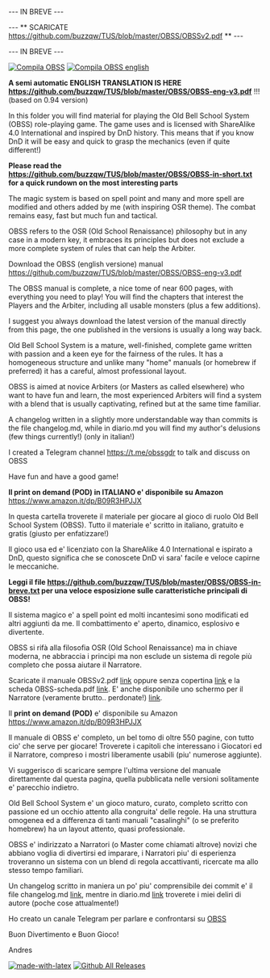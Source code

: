 --- IN BREVE ---

--- ** SCARICATE https://github.com/buzzqw/TUS/blob/master/OBSS/OBSSv2.pdf ** ---

--- IN BREVE ---


[![Compila OBSS](https://github.com/buzzqw/TUS/actions/workflows/obssv3.yml/badge.svg)](https://github.com/buzzqw/TUS/actions/workflows/obssv3.yml)
[![Compila OBSS english](https://github.com/buzzqw/TUS/actions/workflows/compila_obss_eng.yml/badge.svg)](https://github.com/buzzqw/TUS/actions/workflows/compila_obss_eng.yml)


**A semi automatic ENGLISH TRANSLATION IS HERE https://github.com/buzzqw/TUS/blob/master/OBSS/OBSS-eng-v3.pdf** !!! (based on 0.94 version)

In this folder you will find material for playing the Old Bell School System (OBSS) role-playing game.  The game uses and is licensed with ShareAlike 4.0 International and inspired by DnD history. This means that if you know DnD it will be easy and quick to grasp the mechanics (even if quite different!) 

**Please read the https://github.com/buzzqw/TUS/blob/master/OBSS/OBSS-in-short.txt for a quick rundown on the most interesting parts**

The magic system is based on spell point and many and more spell are modified and others added by me (with inspiring OSR theme). The combat remains easy, fast but much fun and tactical.

OBSS refers to the OSR (Old School Renaissance) philosophy but in any case in a modern key, it embraces its principles but does not exclude a more complete system of rules that can help the Arbiter.

Download the OBSS (english versione) manual https://github.com/buzzqw/TUS/blob/master/OBSS/OBSS-eng-v3.pdf 

The OBSS manual is complete, a nice tome of near 600 pages, with everything you need to play! You will find the chapters that interest the Players and the Arbiter, including all usable monsters (plus a few additions).

I suggest you always download the latest version of the manual directly from this page, the one published in the versions is usually a long way back.

Old Bell School System is a mature, well-finished, complete game written with passion and a keen eye for the fairness of the rules. It has a homogeneous structure and unlike many "home" manuals (or homebrew if preferred) it has a careful, almost professional layout.

OBSS is aimed at novice Arbiters (or Masters as called elsewhere) who want to have fun and learn, the most experienced Arbiters will find a system with a blend that is usually captivating, refined but at the same time familiar.

A changelog written in a slightly more understandable way than commits is the file changelog.md, while in diario.md you will find my author's delusions (few things currently!) (only in italian!)

I created a Telegram channel https://t.me/obssgdr to talk and discuss on OBSS

Have fun and have a good game!

**Il print on demand (POD) in ITALIANO e' disponibile su Amazon** https://www.amazon.it/dp/B09R3HPJJX

In questa cartella troverete il materiale per giocare al gioco di ruolo Old Bell School System (OBSS). Tutto il materiale e' scritto in italiano, gratuito e gratis (giusto per enfatizzare!)

Il gioco usa ed e' licenziato con la ShareAlike 4.0 International e ispirato a DnD, questo significa che se conoscete DnD vi sara' facile e veloce capirne le meccaniche.

**Leggi il file https://github.com/buzzqw/TUS/blob/master/OBSS/OBSS-in-breve.txt per una veloce esposizione sulle caratteristiche principali di OBSS!**

Il sistema magico e' a spell point ed molti incantesimi sono modificati ed altri aggiunti da me. Il combattimento e' aperto, dinamico, esplosivo e divertente.

OBSS si rifà alla filosofia OSR (Old School Renaissance) ma in chiave moderna, ne abbraccia i principi ma non esclude un sistema di regole più completo che possa aiutare il Narratore.

Scaricate il manuale OBSSv2.pdf [link](https://github.com/buzzqw/TUS/blob/master/OBSS/OBSSv2.pdf) oppure senza copertina [link](https://github.com/buzzqw/TUS/blob/master/OBSS/OBSSv2-nocopertina.pdf) e la scheda OBSS-scheda.pdf [link](https://github.com/buzzqw/TUS/blob/master/OBSS/OBSS-scheda.pdf).
E' anche disponibile uno schermo per il Narratore (veramente brutto.. perdonate!) [link](https://github.com/buzzqw/TUS/blob/master/OBSS/screen.pdf). 

Il **print on demand (POD)** e' disponibile su Amazon https://www.amazon.it/dp/B09R3HPJJX

Il manuale di OBSS e' completo, un bel tomo di oltre 550 pagine, con tutto cio' che serve per giocare! Troverete i capitoli che interessano i Giocatori ed il Narratore, compreso i mostri liberamente usabili (piu' numerose aggiunte).

Vi suggerisco di scaricare sempre l'ultima versione del manuale direttamente dal questa pagina, quella pubblicata nelle versioni solitamente e' parecchio indietro.

Old Bell School System e' un gioco maturo, curato, completo scritto con passione ed un occhio attento alla congruita' delle regole. Ha una struttura omogenea ed a differenza di tanti manuali "casalinghi" (o se preferito homebrew) ha un layout attento, quasi professionale.

OBSS e' indirizzato a Narratori (o Master come chiamati altrove) novizi che abbiano voglia di divertirsi ed imparare, i Narratori piu' di esperienza troveranno un sistema con un blend di regola accattivanti, ricercate ma allo stesso tempo familiari.

Un changelog scritto in maniera un po' piu' comprensibile dei commit e' il file changelog.md [link](https://github.com/buzzqw/TUS/blob/master/OBSS/changelog.md), mentre in diario.md [link](https://github.com/buzzqw/TUS/blob/master/diario.md) troverete i miei deliri di autore (poche cose attualmente!)

Ho creato un canale Telegram per parlare e confrontarsi su [OBSS](https://t.me/obssgdr)

Buon Divertimento e Buon Gioco!

Andres

[![made-with-latex](https://img.shields.io/badge/Made%20with-LaTeX-1f425f.svg)](https://www.latex-project.org/)  [![Github All Releases](https://img.shields.io/github/downloads/buzzqw/TUS/total.svg)]() 
